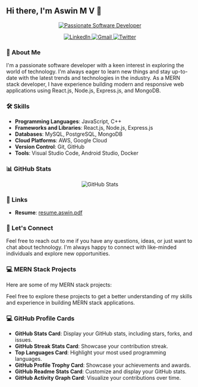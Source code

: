 ## Hi there, I'm Aswin M V 👋

<p align="center">
  <a href="https://github.com/jagannath-p-s">
    <img src="https://readme-typing-svg.herokuapp.com/?center=true&color=%2336BCF7&lines=Passionate+Software+Developer" alt="Passionate Software Developer">
  </a>
</p>

<p align="center">
  <a href="https://www.linkedin.com/in/aswin-m-v-a82841253">
    <img src="https://img.shields.io/badge/LinkedIn-0077B5?style=for-the-badge&logo=linkedin&logoColor=white" alt="LinkedIn">
  </a>
  <a href="mailto:aswinmv13@gmail.com">
    <img src="https://img.shields.io/badge/Gmail-D14836?style=for-the-badge&logo=gmail&logoColor=white" alt="Gmail">
  </a>
  <a href="https://twitter.com/AswinMV13">
    <img src="https://img.shields.io/badge/Twitter-1DA1F2?style=for-the-badge&logo=twitter&logoColor=white" alt="Twitter">
  </a>
</p>

### 🚀 About Me

I'm a passionate software developer with a keen interest in exploring the world of technology. I'm always eager to learn new things and stay up-to-date with the latest trends and technologies in the industry. As a MERN stack developer, I have experience building modern and responsive web applications using React.js, Node.js, Express.js, and MongoDB.

### 🛠️ Skills

- **Programming Languages**: JavaScript, C++
- **Frameworks and Libraries**: React.js, Node.js, Express.js
- **Databases**: MySQL, PostgreSQL, MongoDB
- **Cloud Platforms**: AWS, Google Cloud
- **Version Control**: Git, GitHub
- **Tools**: Visual Studio Code, Android Studio, Docker

### 📊 GitHub Stats

<p align="center">
  <img src="https://github-readme-stats.vercel.app/api?username=AswinArsha&show_icons=true&theme=radical" alt="GitHub Stats">
</p>

### 🔗 Links

- **Resume**: [resume.aswin.pdf](https://resume.aswinmv.pdf)

### 🤝 Let's Connect

Feel free to reach out to me if you have any questions, ideas, or just want to chat about technology. I'm always happy to connect with like-minded individuals and explore new opportunities.

### 💻 MERN Stack Projects

Here are some of my MERN stack projects:



Feel free to explore these projects to get a better understanding of my skills and experience in building MERN stack applications.

### 💻 GitHub Profile Cards

- **GitHub Stats Card**: Display your GitHub stats, including stars, forks, and issues.
- **GitHub Streak Stats Card**: Showcase your contribution streak.
- **Top Languages Card**: Highlight your most used programming languages.
- **GitHub Profile Trophy Card**: Showcase your achievements and awards.
- **GitHub Readme Stats Card**: Customize and display your GitHub stats.
- **GitHub Activity Graph Card**: Visualize your contributions over time.

